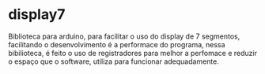 # display7
Biblioteca para arduino, para facilitar o uso do display de 7 segmentos, facilitando o desenvolvimento é a performace do programa, nessa bibilioteca, é feito o uso de registradores para melhor a perfomace e reduzir o espaço que o software, utiliza para funcionar adequadamente.
